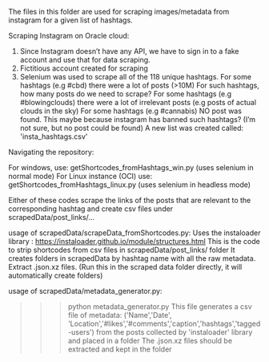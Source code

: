 The files in this folder are used for scraping images/metadata from instagram for a given list of hashtags.

Scraping Instagram on Oracle cloud:

1. Since Instagram doesn’t have any API, we have to sign in to a fake account and use that for data scraping.
2. Fictitious account created for scraping
3. Selenium was used to scrape all of the 118 unique hashtags.
  For some hashtags (e.g #cbd) there were a lot of posts (>10M) For such hashtags, how many posts do we need to scrape?
  For some hashtags (e.g #blowingclouds) there were a lot of irrelevant posts (e.g posts of actual clouds in the sky)
  For some hashtags (e.g #cannabis) NO post was found. This maybe because instagram has banned such hashtags? (I’m not sure, but no post could be found)
A new list was created called: 'insta_hashtags.csv'

Navigating the repository:

For windows, use: getShortcodes_fromHashtags_win.py (uses selenium in normal mode)
For Linux instance (OCI) use: getShortcodes_fromHashtags_linux.py (uses selenium in headless mode)

Either of these codes scrape the links of the posts that are relevant to the corresponding hashtag
and create csv files under scrapedData/post_links/...


usage of scrapedData/scrapeData_fromShortcodes.py:
Uses the instaloader library : https://instaloader.github.io/module/structures.html
This is the code to strip shortcodes from csv files in scrapedData/post_links/ folder
It creates folders in scrapedData by hashtag name with all the raw metadata. Extract .json.xz files.
(Run this in the scraped data folder directly, it will automatically create folders)


usage of scrapedData/metadata_generator.py:
>>>python metadata_generator.py <folder name without quotes>
This file generates a csv file of metadata:
('Name','Date', 'Location','#likes','#comments','caption','hashtags','tagged-users')
from the posts collected by 'instaloader' library and placed in a folder
The .json.xz files should be extracted and kept in the folder
